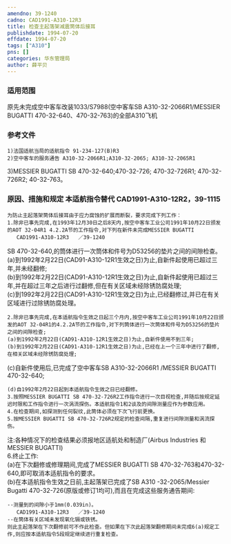```yaml
---
amendno: 39-1240  
cadno: CAD1991-A310-12R3  
title: 检查主起落架减震筒体后接耳  
publishdate: 1994-07-20  
effdate: 1994-07-20  
tags: ["A310"]  
pns: []  
categories: 华东管理局  
author: 薛平贝  
---
```

  
### 适用范围  
原先未完成空中客车改装1033/S7988(空中客车SB A310-32-2066R1/MESSIER BUGATTI 470-32-640、470-32-763)的全部A310飞机  
  
<!--more-->  
### 参考文件  
    1)法国适航当局的适航指令 91-234-127(B)R3  
    2)空中客车的服务通告 A310-32-2066R1;A310-32-2065; A310-32-2065R1  
3)MESSIER BUGATTI SB 470-32-640;470-32-726; 470-32-726R1; 470-32-726R2; 40-32-763。  
  
### 原因、措施和规定 本适航指令替代 CAD1991-A310-12R2，39-1115  
    为防止主起落架筒体后接耳由于应力腐蚀的扩展而断裂，要求完成下列工作：  
    1.除非已事先完成,在1993年12月30日之后8天内,按空中客车工业公司1991年10月22日颁发的AOT 32-04R1 4.2.2A节的工作指令,对下列在新件未完成MESSIER BUGATTI  
       CAD1991-A310-12R3   ／39-1240  
SB 470-32-640,的筒体进行一次筒体和件号为D53256的垫片之间的间隙检查。  
    (a)到1992年2月22日(CAD91-A310-12R1生效之日)为止,自新件起使用已超过三年,并未经翻修;  
    (b)到1992年2月22日(CAD91-A310-12R1生效之日)为止,自新件起使用已超过三年,并在超过三年之后进行过翻修,但在有关区域未经除锈防腐处理;  
    (c)到1992年2月22日(CAD91-A310-12R1生效之日)为止,已经翻修过,并已在有关区域进行过除锈防腐处理。  
  
    2.除非已事先完成,在本适航指令生效之日起三个月内,按空中客车工业公司1991年10月22日颁发的AOT 32-04R1的4.2.2A节的工作指令,对下列筒体进行一次筒体和件号为D53256的垫片之间的间隙检查;  
    (a)到1992年2月22日(CAD91-A310-12R1生效之日)为止,自新件使用不到三年;  
    (b)到1992年2月22日(CAD91-A310-12R1生效之日)为止,已经在上一个三年中进行了翻修,在相关区域未经除锈防腐处理;  
(c)自新件使用后,已完成了空中客车SB A310-32-2066R1 /MESSIER BUGATTI 470-32-640;  
  
    (d)自1992年2月22日起到本适航指令生效之日已经翻修。  
    3.按照MESSIER BUGATTI SB 470-32-726R2工作指令进行一次目视检查,并随后按规定延迟时限和工作指令进行一次涡流探伤。本适航指令1和2谈及的间隙测量应作为参数应用。  
    4.在检查期间,如探测到任何裂纹,此筒体必须在下次飞行前更换。  
    5.按MESSIER BUGATTI SB 470-32-726R2规定的检查间隔,重复进行间隙测量和涡流探伤。  
  
注:各种情况下的检查结果必须报地区适航处和制造厂(Airbus Industries 和MESSIER BUGATTI)  
    6.终止工作:  
(a)在下次翻修或修理期间,完成了MESSIER BUGATTI SB 470-32-763和470-32-640,即可取消本适航指令的要求。  
    (b)在本适航指令生效之日前,主起落架已完成了SB A310 -32-2065/Messier Bugatti 470-32-726(原版或修订1均可),而且在完成这些服务通告期间:  
  
    --测量到的间隙小于1mm(0.039in)。  
       CAD1991-A310-12R3   ／39-1240  
    --在筒体有关区域未发现氧化镉或铁锈。  
    则此主起落架在下次翻修前可不作此检查。但如果在下次此起落架翻修期间未完成6(a)规定工作,则应按本适航指令5段规定继续进行重复检查。  

